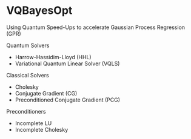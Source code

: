 # VQBayesOpt
Using Quantum Speed-Ups to accelerate Gaussian Process Regression (GPR)

Quantum Solvers
- Harrow-Hassidim-Lloyd (HHL) 
- Variational Quantum Linear Solver (VQLS)

Classical Solvers
- Cholesky
- Conjugate Gradient (CG)
- Preconditioned Conjugate Gradient (PCG)

Preconditioners
- Incomplete LU
- Incomplete Cholesky